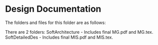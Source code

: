 # Design Documentation

The folders and files for this folder are as follows:

There are 2 folders:
SoftArchitecture - Includes final MG.pdf and MG.tex.
SoftDetailedDes - Includes final MIS.pdf and MIS.tex.
